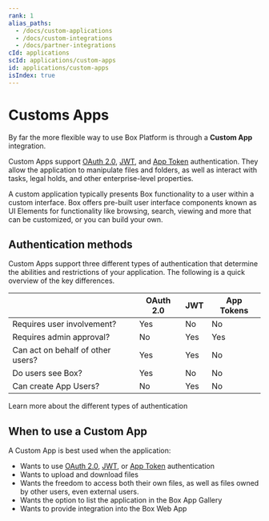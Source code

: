 ```yaml
---
rank: 1
alias_paths:
  - /docs/custom-applications
  - /docs/custom-integrations
  - /docs/partner-integrations
cId: applications
scId: applications/custom-apps
id: applications/custom-apps
isIndex: true
---
```


# Customs Apps

By far the more flexible way to use Box Platform is through a **Custom App**
integration.

Custom Apps support [OAuth 2.0][oauth2], [JWT][jwt], and [App Token][app-token]
authentication. They allow the application to manipulate files and folders, as
well as interact with tasks, legal holds, and other enterprise-level properties.

A custom application typically presents Box functionality to a user within a
custom interface. Box offers pre-built user interface components known as UI
Elements for functionality like browsing, search, viewing and more that can be
customized, or you can build your own.

## Authentication methods

Custom Apps support three different types of authentication that determine the
abilities and restrictions of your application. The following is a quick
overview of the key differences.

<!-- markdownlint-disable line-length -->

|                                   | OAuth 2.0 | JWT | App Tokens |
| --------------------------------- | --------- | --- | ---------- |
| Requires user involvement?        | Yes       | No  | No         |
| Requires admin approval?          | No        | Yes | Yes        |
| Can act on behalf of other users? | Yes       | Yes | No         |
| Do users see Box?                 | Yes       | No  | No         |
| Can create App Users?             | No        | Yes | No         |

<!-- markdownlint-enable line-length -->

<CTA to='g://authentication/select'>
  Learn more about the different types of authentication

</CTA>

## When to use a Custom App

A Custom App is best used when the application:

- Wants to use [OAuth 2.0][oauth2], [JWT][jwt], or [App Token][app-token] authentication
- Wants to upload and download files
- Wants the freedom to access both their own files, as well as files owned by
  other users, even external users.
- Wants the option to list the application in the Box App Gallery
- Wants to provide integration into the Box Web App

[oauth2]: guide://authentication/oauth2
[jwt]: guide://authentication/jwt
[app-token]: guide://authentication/app-token
